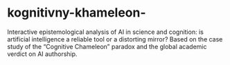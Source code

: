 # kognitivny-khameleon-
Interactive epistemological analysis of AI in science and cognition: is artificial intelligence a reliable tool or a distorting mirror? Based on the case study of the “Cognitive Chameleon” paradox and the global academic verdict on AI authorship.
